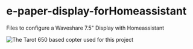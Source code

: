 # e-paper-display-forHomeassistant
Files to configure a Waveshare 7.5" Display with Homeassistant

![The Tarot 650 based copter used for this project](https://github.com/mtbsteve/redtail/blob/master/tools/images/image4.jpeg)
